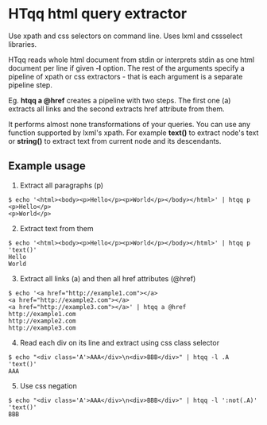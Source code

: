 # HTqq html query extractor

Use xpath and css selectors on command line.
Uses lxml and cssselect libraries.

HTqq reads whole html document from stdin or interprets stdin as one html
document per line if given **-l** option. The rest of the arguments specify a
pipeline of xpath or css extractors - that is each argument is a separate
pipeline step.

Eg. **htqq a @href** creates a pipeline with two steps. The first one (a)
extracts all links and the second extracts href attribute from them.

It performs almost none transformations of your queries. You can use any
function supported by lxml's xpath. For example **text()** to extract node's
text or **string()** to extract text from current node and its descendants.


## Example usage

1. Extract all paragraphs (p)
```
$ echo '<html><body><p>Hello</p><p>World</p></body></html>' | htqq p
<p>Hello</p>
<p>World</p>
```

2. Extract text from them
```
$ echo '<html><body><p>Hello</p><p>World</p></body></html>' | htqq p 'text()'
Hello
World
```

3. Extract all links (a) and then all href attributes (@href)
```
$ echo '<a href="http://example1.com"></a>
<a href="http://example2.com"></a>
<a href="http://example3.com"></a>' | htqq a @href
http://example1.com
http://example2.com
http://example3.com
```

4. Read each div on its line and extract using css class selector
```
$ echo "<div class='A'>AAA</div>\n<div>BBB</div>" | htqq -l .A 'text()'
AAA
```

5. Use css negation
```
$ echo "<div class='A'>AAA</div>\n<div>BBB</div>" | htqq -l ':not(.A)' 'text()'
BBB
```
